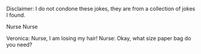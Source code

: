 Disclaimer: I do not condone these jokes, they are from a collection of jokes I found.

Nurse Nurse

Veronica: Nurse, I am losing my hair!
Nurse: Okay, what size paper bag do you need?

